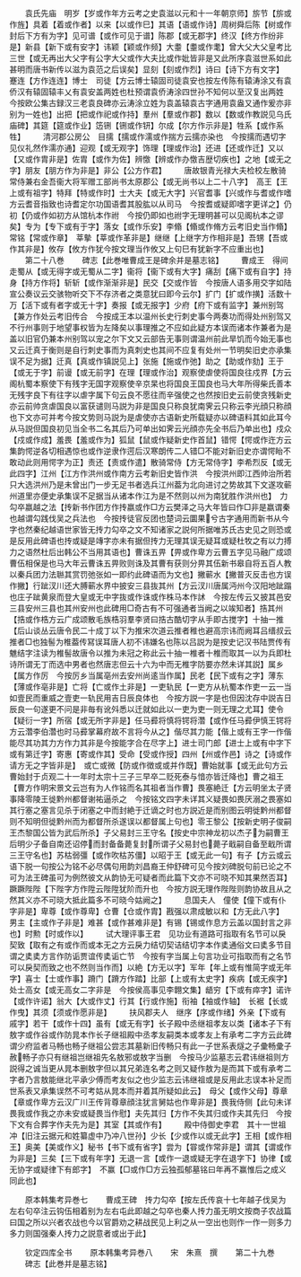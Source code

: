<!-- { "loadSidebar": true } -->
　　袁氏先庙　明岁【岁或作年方云考之史袁滋以元和十一年朝京师】旂节【旂或作旌】具着【着或作者】以来【以或作巳】其语【语或作诗】周树舜后陈【树或作封后下方有为字】见可谱【或作可见于谱】陈郡【或无郡字】终汉【终方作纷非是】新县【新下或有安字】讳颖【颖或作频】大耋【耋或作耄】曾大父大父皇考比三世【或无再出大父字有公字大父或作大夫比或作妣皆非是又此所序袁滋世系如此甚明而唐书新传以滋为袁范之后误矣】显刻【刻或作烈】诗曰【诗下方有文字】　蹇连【方作连连】博士　司徒【方云博士辕固司徒袁安也按左传陈有辕涛涂又有袁侨汉有辕固辕丰乂有袁安盖两姓也杜预谓袁侨涛涂四世孙不知何以至汉复出两姓　今按欧公集古録汉三老袁良碑亦云涛涂立姓为袁盖辕袁古字通用袁盎又通作爰亦非别为一姓也】出把【把或作祀或作持】羣州【羣或作郡】数以【数或作教説见乌氏庙碑】其筵【筵或作业】笾铏【铏或作钘】尔成【尔方作示非是】牲系【或作系牲】
　　清河郡公房公　目擩【擩或作濡或作揣方云擩亦染也　今按擩而遇切字见仪礼然作濡亦通】迎观【或无观字】饰理【理或作治】还进【还或作迁】又以【又或作胄非是】佐胄【或作为佐】辨憿【辨或作办憿吉歴切疾也】之地【或无之字】朋友【朋方作为非是】非公【公方作君】
　　唐故银青光禄大夫检校左散骑常侍兼右金吾衞大将军赠工部尚书太原郡公【或无尚书以上二十八字】　高王【王上或有祖字】特拜【特或作时】士大夫【或无大字】兴官耆事【兴或作与耆或作嗜方云耆音指致也诗耆定尔功国语耆其股肱以从司马　今按耆或疑即嗜字更详之】仍初【仍或作如初方从馆杭本作祔　今按仍即如也祔字无理明甚可以见阁杭本之谬矣】专为【专下或有于字】落女【或作乐安】李翛【翛或作脩方云考旧史当作翛】常铭【常或作章】　莘摰【莘或作革非是】继继【上继字方作相非是】吾甥【吾或作其非是】攸存【攸方作犹今按文理当作攸又上句巳有犹新字不应重出也】
　　第二十八巻
　　碑志【此巻唯曹成王是碑余并是墓志铭】
　　曹成王　得间走蜀从【或无得字或无蜀从二字】衞将【衞下或有大字】痛刮【痛下或有自字】持身【持方作将】斩斩【或作渐渐非是】民交【交或作皆　今按唐人语多用交字如陆宣公奏议云交骇物听交下不存济者之类意犹曰即今云尔】扩门【扩或作撗】活数十万【活下或有者字或无十字】奏报【或无报字】少府【府下或有监字】兼州别驾【兼方作处云考旧传合　今按成王本以温州长史行刺史事今两奏功而得处州别驾又不行州事则于地望事权皆为左降矣以事理推之不应如此疑方本误而诸本作兼者为是盖以旧官仍兼本州别驾以宠之尔下文又云部告无事则谓温州前此旱饥而今始无事也又云迁真于衡则是自行刺史事而为真刺史也其间不应复有处州一节明矣旧史亦承集误不足为据】迁真【真或作镇説见上】张施【施或作弛】助之【助或作劾】王于【或无于字】前谩【或无前字】在理【理或作治】观察使虐使将国良往戍界【方云阁杭蜀本察使下有残字无国字观察使辛京杲也将国良王国良也马大年所得柴氏善本无残字良下有往字以虐字属下句云良不愿往而辛强使之也然按旧史云前使贪残新史亦云前帅贪虐国良以富获谴则马説为非是国良只称良犹南霁云只称云李光顔只称顔也下文亦可并考今按文势则马説为是虐使亦古语新史所载疑亦以碑语料其如此耳今从马説但国良初见当全书二名其后乃可单出如霁云光顔亦先全书后乃单出也】戍众【戍或作成】羞畏【羞或作为】狐鼠【鼠或作疑新史作首鼠】错愕【愕或作迕方云集韵愕逆各切相遇惊也或作逆隶作遌后汉寒朗传二人错□不能对新旧史亦谓愕眙不敢动此则用愕字为正】责还【责或作遣】散骑常侍【方无常侍字】李希烈反【或无此四字】江州【江方作洪州或作南方云考新旧史皆作洪　今按洪州即江西帅治所若只大选洪州乃是未曾出门一步无足书者选兵江州葢为北向进讨之势故其下文遂攻蕲州道里亦便史承集误不足据当从诸本作江为是不然则以州为南犹胜作洪州也】　力勾卒嬴越之法【抟新书作团方作抟嬴或作□方云樊泽之马大年皆曰作□非是嬴谓秦也越谓勾践伐吴之兵法也　今按抟徒官反团也楚词云圜果兮古字通用而新书从今字也然秦纪越语世家皆无抟力勾卒之文不知诸家之説何所据唯苏氏古史见之则恐或是反用此碑语也抟或疑是竱字亦未有据但抟力无理其误无疑耳或疑杜牧之有以力搏力之语然杜后出韩公不当用其语也】曹诛五畀【畀或作卑方云曹五字见马融广成颂曹伍相保是也马大年云曹诛五畀败则诛及其曹有获则分畀其伍新书皋自将五百人教以秦兵团力法聮其赏罚弛张如一即约此碑语而为文也】撇蕲水【撇普灭反击也方误作撇】行跐汊川还大膊蕲水界中披安三县抜其州【方云汊川唐属沔州今汉阳地跐蹋也庄子跐黄泉而登大皇或无中字抜或作诛或作株马本作訹　今按左传云又披其邑安三县安州三县也其州安州也此碑用□奇古有不可强通者当阙之以竢知者】捁其州【捁或作梏方云广成颂散毛族梏羽羣李贤曰捁古酷切字从手即古搅字】十抽一推【后山谈丛云唐令民二十成丁以下为推宋次道云推者稚也避高宗讳而阙耳吕缙叔云推者□也独髻为椎葢传冩误耳唐人初不讳嫌名也陈以吕説为是按史记汉书陆贾传有魋结字注读为椎髻故唐令以推为未冠之称此云十抽一椎者十椎而取其一以为兵即杜诗所谓无丁而选中男者也然唐志但云十六为中而无椎字防要亦然未详其説】属乡【属方作厉　今按厉乡当属亳州去安州尚逺当作属】民老【民下或有之字】薄东【薄或作亳非是】亡将【亡或作土非是】一吏轨民【一吏方从杭蜀本作吏一云一当如壹民而重威之壹吏一轨民用吉日辰良体也　今按方説一字是也但因沈存中説吉日辰良一句遂更不问是非毎有讹斘悉以迁就如此以一吏为吏一则无理之尤耳】使令【疑衍一字】所宿【或无所字非是】任马彛将慎将锷将濳【或作任马彛伊慎王锷将方云濳李伯濳也时马彛掌幕府故不言将今从之】偕尽其力能【偕上或有王字一作偕能尽其功其力方作力其非是今按能字合在尽字上】进士司门郎【进士上或有中字下或有第迁字】寄惠【寄或作其】受命【受或作授】四州【州或作邑】诗之【诗或作请方无之字皆非是】　或亡或微【防或作徴或或并作既】曹始就事【或无此句方云曹始封于贞观二十一年时太宗十三子三早卒二贬死泰与愔亦皆迁降也】曹之祖王【曹方作明宋景文云岂有为人作铭而名其祖者当作曹】畏塞絶迁【方云明坐太子贤事降零陵王徙黔州都督谢祐逼杀之　今按铭文四字未详其义疑畏如畏厌溺之畏塞如其行塞之塞言见杀于闭塞之中而封絶于迁谪之时也方説近是而别图云明徙黔州都督则不知明但徙黔州而为都督所杀遂误以都督属上句也】零王黎公【按新史明子俊嗣王杰黎国公皆为武后所杀】子父易封三王守名【按史中宗神龙初以杰子为嗣曹王后明少子备自南还诏停而封备备薨复封所谓子父易封也薨子戢嗣自备至戢所谓三王守名也】苏枯弱彊【或作吹枯苏僵】以昭于王【或无此一句】有子【方云或云语下脱一句按公为铭不必尽偶句用韵刘昌裔王仲舒碑可见今按刘碑脱句前已论之不可为法王碑虽可为例然彼文从韵协无可疑者而此篇下文亦不可晓不知其果然否耳】蹶蹶陛陛【下陛字方作陞云陛陞犹阶而升也　今按方説无理作陛陛则韵协故且从之然其义亦不可晓大抵此篇多不可晓今姑阙之】
　　息国夫人　僮使【僮下或有仆字非是】卑尊【或作尊卑】仓曹【仓或作胄】戡强以肃成敏以和【方无此八字】　男主【主或作子非是】难甚【或作甚难非是】有锡【锡或作息方云盖以国封言之非也】时勲【时或作以】
　　试大理评事王君　见功业有道路可指取有名节可以戾契致【取有之有或作而或本无之方云戾力结切契诘结切字本作奊通俗文曰奊多节目谓之奊奊方言作防诟贾谊传奊诟亡节　今按有字当属上句言功业可指取而有之名节可以戾契而致之也不然则当作而】以絶【方无以字】军年【年上或有惟简字或无年字】喜士【士或作事】蹐门【蹐方作踏】比部【上或有太史字】疾病【或无疾字】处士高女【或无高女二字非是　今按侯高事见李翺文集】龉穷【下或有瘁字】诺许【或作许诺】翁大【大或作丈】行其【行或作施】衔袖【袖或作轴】　长裾【长或作曳】其须【须或作愿非是】
　　扶风郡夫人　继序【序或作绪】外亲【下或有戚字】若干【或作十四】虽有【或无有字】长子殿中丞继祖孝友以类【诸本子下有敖字或作谷或作防晁本作长子继祖殿中丞孝友嗣类本或孝友上有承考二字方云此碑谓少府监者马畅也畅子继祖公尝志其墓新旧传畅只有此一子世系表燧之子彚畅彚子赦畅子亦只有继祖岂继祖先名敖邪或敖字当删　今按马少监墓志云君讳继祖则方説得之诚当更从晁本删敖字但以其兄弟连名考之则又疑作敖为是而其下或有承考二字者乃言敖能继北平承少傅而考友似之也少监志云讳继祖或是反用此志误本补足而世系表又承集误然不可考姑从晁本而并着其所疑如此云】　母父【或作父母】尊章【章或作卑方云汉广川王传背尊章顔注犹言舅姑也作卑非是】畏我侍侧【此句未详畏我或作我之亦未安或疑畏当作慰】夫先其归【方作不失其归或作夫其先归　今按下文有合葬字作夫先为是】其室【其或作有】
　　殿中侍御史李君　其十一世祖冲【旧注云据元和姓纂虚中乃冲八世孙】少长【少或作以或无此字】王相【或作相王】奥美【美或作义】秘书【书下或有省字】尝为【甞或作常非是】谓其【谓或作为非是】三矣【三下或有年字】无退一言【或作一退或疑无字在退字下】协律【或无协字或疑律下有郎字】　不赢【□或作□方云独孤郁墓铭曰年再不赢惟后之成义同此也】













　　原本韩集考异巻七
　　曹成王碑　抟力勾卒【按左氏传哀十七年越子伐吴为左右句卒注云钩伍相着别为左右屯此即越之勾卒也秦人抟力虽无明文按商子农战篇曰国之所以兴者农战也今以官爵劝之耕战民见上利之从一空出也则作一作一则多力多力则国强秦人抟力之説意者或出于此】












　　钦定四库全书
　　原本韩集考异巻八
　　宋　朱熹　撰
　　第二十九巻
　　碑志【此巻并是墓志铭】
